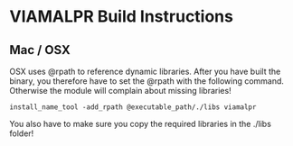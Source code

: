 # VIAMALPR Build Instructions

## Mac / OSX

OSX uses @rpath to reference dynamic libraries. After you have built the binary, you therefore have to set the @rpath with the following command. Otherwise the module will complain about missing libraries!

`install_name_tool -add_rpath @executable_path/./libs viamalpr`

You also have to make sure you copy the required libraries in the ./libs folder!

